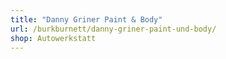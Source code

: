 ```yaml
---
title: "Danny Griner Paint & Body"
url: /burkburnett/danny-griner-paint-und-body/
shop: Autowerkstatt
---
```

